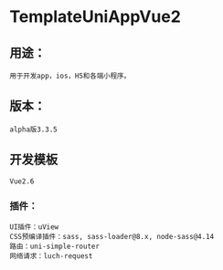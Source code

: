 # TemplateUniAppVue2

## 用途：

```
用于开发app，ios，H5和各端小程序。
```

## 版本：

```
alpha版3.3.5
```

## 开发模板

```
Vue2.6
```

### 插件：

```
UI插件：uView
CSS预编译插件：sass, sass-loader@8.x, node-sass@4.14
路由：uni-simple-router
网络请求：luch-request
```

